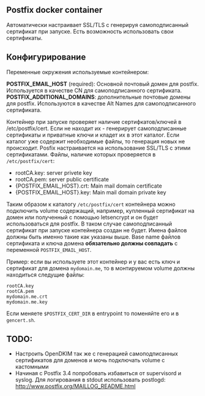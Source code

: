 ## Postfix docker container
Автоматически настраивает SSL/TLS с генерируя самоподписанный сертификат при запуске.
Есть возможность использовать свои сертификаты.

## Конфигурирование

Переменные окружения используемые контейнером:

**POSTFIX_EMAIL_HOST** (required): Основной почтовый домен для postfix.
Используется в качестве CN для самоподписанного сертификата.
**POSTFIX_ADDITIONAL_DOMAINS**: дополнительные почтовые домены для postfix.
Используются в качестве Alt Names для самоподписанного сертификата.

Контейнер при запуске проверяет наличие сертифкатов/ключей в /etc/postfix/cert.
Если не находит их - генерирует самоподписанные сертификаты и приватные ключи и кладет их в этот каталог.
Если каталог уже содержит необходимые файлы, то генерация новых не происходит.
Posfix настраивается на использование SSL/TLS с этими сертификатами.
Файлы, наличие которых проверяется в `/etc/postfix/cert`:

- rootCA.key: server privete key
- rootCA.pem: server public certificate
- {POSTFIX_EMAIL_HOST}.crt: Main mail domain certificate
- {POSTFIX_EMAIL_HOST}.key: Main mail domain private key

Таким образом к каталогу `/etc/postfix/cert` контейнера можно подключить volume содержащий, например,
купленный сертификат на домен или полученный с помощью letsencrypt и он будет использоваться для postfix.
В таком случае самоподписанный сертификат при запуске контейнера создан не будет.
Имена файлов должны быть именно такие как указаны выше.
Base name файлов сертификата и ключа домена **обязательно должны совпадать** с переменной `POSTFIX_EMAIL_HOST`.

Пример: если вы используете этот контейнер и у вас есть ключ и сертификат для домена `mydomain.me`, то в монтируемом volume
должны находиться следущие файлы:

    rootCA.key
    rootCA.pem
    mydomain.me.crt
    mydomain.me.key

Если меняете `$POSTFIX_CERT_DIR` в entrypoint то поменяйте его и в `gencert.sh`.

## TODO:
- Настроить OpenDKIM так же с генерацией самоподписанных сертификатов для доменов и мочь подключать volume с кастомными
- Начиная с Postfix 3.4 попробовать избавиться от supervisord и syslog. Для логирования в stdout использовать postlogd:
    http://www.postfix.org/MAILLOG_README.html
